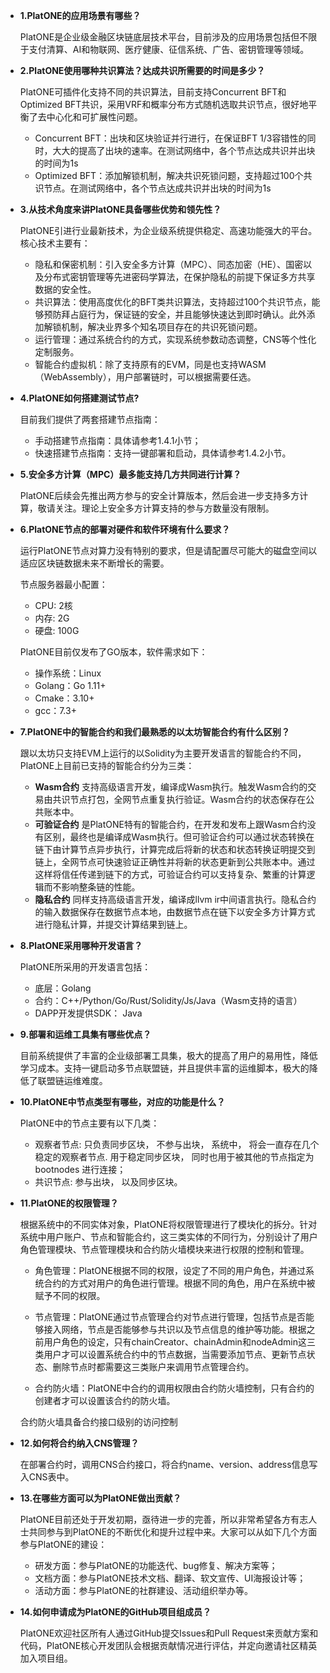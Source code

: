 * **1.PlatONE的应用场景有哪些？**
    
    PlatONE是企业级金融区块链底层技术平台，目前涉及的应用场景包括但不限于支付清算、AI和物联网、医疗健康、征信系统、广告、密钥管理等领域。

* **2.PlatONE使用哪种共识算法？达成共识所需要的时间是多少？**
    
    PlatONE可插件化支持不同的共识算法，目前支持Concurrent BFT和Optimized BFT共识，采用VRF和概率分布方式随机选取共识节点，很好地平衡了去中心化和可扩展性问题。

    + Concurrent BFT：出块和区块验证并行进行，在保证BFT 1/3容错性的同时，大大的提高了出块的速率。在测试网络中，各个节点达成共识并出块的时间为1s
    + Optimized BFT：添加解锁机制，解决共识死锁问题，支持超过100个共识节点。在测试网络中，各个节点达成共识并出块的时间为1s

* **3.从技术角度来讲PlatONE具备哪些优势和领先性？**

    PlatONE引进行业最新技术，为企业级系统提供稳定、高速功能强大的平台。核心技术主要有：

    + 隐私和保密机制：引入安全多方计算（MPC）、同态加密（HE）、国密以及分布式密钥管理等先进密码学算法，在保护隐私的前提下保证多方共享数据的安全性。
    + 共识算法：使用高度优化的BFT类共识算法，支持超过100个共识节点，能够预防拜占庭行为，保证链的安全，并且能够快速达到即时确认。此外添加解锁机制，解决业界多个知名项目存在的共识死锁问题。
    + 运行管理：通过系统合约的方式，实现系统参数动态调整，CNS等个性化定制服务。
    + 智能合约虚拟机：除了支持原有的EVM，同是也支持WASM（WebAssembly），用户部署链时，可以根据需要任选。

* **4.PlatONE如何搭建测试节点?**
    
    目前我们提供了两套搭建节点指南：
    + 手动搭建节点指南：具体请参考1.4.1小节；
    + 快速搭建节点指南：支持一键部署和启动，具体请参考1.4.2小节。

* **5.安全多方计算（MPC）最多能支持几方共同进行计算？**
    
    PlatONE后续会先推出两方参与的安全计算版本，然后会进一步支持多方计算，敬请关注。理论上安全多方计算支持的参与方数量没有限制。

* **6.PlatONE节点的部署对硬件和软件环境有什么要求？**

    运行PlatONE节点对算力没有特别的要求，但是请配置尽可能大的磁盘空间以适应区块链数据未来不断增长的需要。
    
    节点服务器最小配置：

    + CPU: 2核
    + 内存: 2G
    + 硬盘: 100G

    PlatONE目前仅发布了GO版本，软件需求如下：

    + 操作系统：Linux
    + Golang：Go 1.11+
    + Cmake：3.10+
    + gcc：7.3+

* **7.PlatONE中的智能合约和我们最熟悉的以太坊智能合约有什么区别？**
    
    跟以太坊只支持EVM上运行的以Solidity为主要开发语言的智能合约不同，PlatONE上目前已支持的智能合约分为三类：

    + **Wasm合约** 支持高级语言开发，编译成Wasm执行。触发Wasm合约的交易由共识节点打包，全网节点重复执行验证。Wasm合约的状态保存在公共账本中。
    + **可验证合约** 是PlatONE特有的智能合约，在开发和发布上跟Wasm合约没有区别，最终也是编译成Wasm执行。但可验证合约可以通过状态转换在链下由计算节点异步执行，计算完成后将新的状态和状态转换证明提交到链上，全网节点可快速验证正确性并将新的状态更新到公共账本中。通过这样将信任传递到链下的方式，可验证合约可以支持复杂、繁重的计算逻辑而不影响整条链的性能。
    + **隐私合约** 同样支持高级语言开发，编译成llvm ir中间语言执行。隐私合约的输入数据保存在数据节点本地，由数据节点在链下以安全多方计算方式进行隐私计算，并提交计算结果到链上。

* **8.PlatONE采用哪种开发语言？**

    PlatONE所采用的开发语言包括：

    + 底层：Golang
    + 合约：C++/Python/Go/Rust/Solidity/Js/Java（Wasm支持的语言）
    + DAPP开发提供SDK： Java

* **9.部署和运维工具集有哪些优点？**

    目前系统提供了丰富的企业级部署工具集，极大的提高了用户的易用性，降低学习成本。支持一键启动多节点联盟链，并且提供丰富的运维脚本，极大的降低了联盟链运维难度。

* **10.PlatONE中节点类型有哪些，对应的功能是什么？**

    PlatONE中的节点主要有以下几类：

    + 观察者节点: 只负责同步区块， 不参与出块， 系统中， 将会一直存在几个稳定的观察者节点. 用于稳定同步区块， 同时也用于被其他的节点指定为bootnodes 进行连接；
    + 共识节点: 参与出块， 以及同步区块。

* **11.PlatONE的权限管理？**

    根据系统中的不同实体对象，PlatONE将权限管理进行了模块化的拆分。针对系统中用户账户、节点和智能合约，这三类实体的不同行为，分别设计了用户角色管理模块、节点管理模块和合约防火墙模块来进行权限的控制和管理。

    + 角色管理：PlatONE根据不同的权限，设定了不同的用户角色，并通过系统合约的方式对用户的角色进行管理。根据不同的角色，用户在系统中被赋予不同的权限。

    + 节点管理：PlatONE通过节点管理合约对节点进行管理，包括节点是否能够接入网络，节点是否能够参与共识以及节点信息的维护等功能。根据之前用户角色的设定，只有chainCreator、chainAdmin和nodeAdmin这三类用户才可以设置系统合约中的节点数据，当需要添加节点、更新节点状态、删除节点时都需要这三类账户来调用节点管理合约。

    + 合约防火墙：PlatONE中合约的调用权限由合约防火墙控制，只有合约的创建者才可以设置该合约的防火墙。

     合约防火墙具备合约接口级别的访问控制

* **12.如何将合约纳入CNS管理？**

    在部署合约时，调用CNS合约接口，将合约name、version、address信息写入CNS表中。

* **13.在哪些方面可以为PlatONE做出贡献？**

    PlatONE目前还处于开发初期，亟待进一步的完善，所以非常希望各方有志人士共同参与到PlatONE的不断优化和提升过程中来。大家可以从如下几个方面参与PlatONE的建设：

    + 研发方面：参与PlatONE的功能迭代、bug修复、解决方案等；
    + 文档方面：参与PlatONE技术文档、翻译、软文宣传、UI海报设计等；
    + 活动方面：参与PlatONE的社群建设、活动组织举办等。

* **14.如何申请成为PlatONE的GitHub项目组成员？**

    PlatONE欢迎社区所有人通过GitHub提交Issues和Pull Request来贡献方案和代码，PlatONE核心开发团队会根据贡献情况进行评估，并定向邀请社区精英加入项目组。